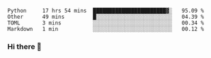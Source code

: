 <!--START_SECTION:waka-->
```text
Python     17 hrs 54 mins  ███████████████████████▓░   95.09 % 
Other      49 mins         █░░░░░░░░░░░░░░░░░░░░░░░░   04.39 % 
TOML       3 mins          ░░░░░░░░░░░░░░░░░░░░░░░░░   00.34 % 
Markdown   1 min           ░░░░░░░░░░░░░░░░░░░░░░░░░   00.12 % 
```
<!--END_SECTION:waka-->

### Hi there 👋

<!--
**DnC275/DnC275** is a ✨ _special_ ✨ repository because its `README.md` (this file) appears on your GitHub profile.

Here are some ideas to get you started:

- 🔭 I’m currently working on ...
- 🌱 I’m currently learning ...
- 👯 I’m looking to collaborate on ...
- 🤔 I’m looking for help with ...
- 💬 Ask me about ...
- 📫 How to reach me: ...
- 😄 Pronouns: ...
- ⚡ Fun fact: ...
-->
